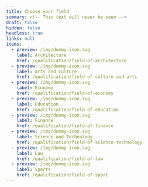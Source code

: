 ```yaml
---
title: Choose your field
summary: <!-- This text will never be seen -->
draft: false
hidden: false
headless: true
links: null
items:
  - preview: /img/dummy-icon.svg
    label: Architecture
    href: /qualification/field-of-architecture
  - preview: /img/dummy-icon.svg
    label: Arts and Culture
    href: /qualification/field-of-culture-and-arts
  - preview: /img/dummy-icon.svg
    label: Economy
    href: /qualification/field-of-economy
  - preview: /img/dummy-icon.svg
    label: Education
    href: /qualification/field-of-education
  - preview: /img/dummy-icon.svg
    label: Finance
    href: /qualification/field-of-finance
  - preview: /img/dummy-icon.svg
    label: Science and Technology
    href: /qualification/field-of-science-technology
  - preview: /img/dummy-icon.svg
    label: Law
    href: /qualification/field-of-law
  - preview: /img/dummy-icon.svg
    label: Sports
    href: /qualification/field-of-sport
---
```

<!-- This text is never used -->